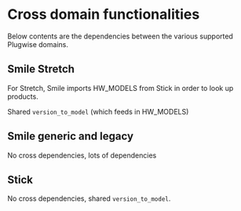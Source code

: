 # Cross domain functionalities

Below contents are the dependencies between the various supported Plugwise domains.

## Smile Stretch

For Stretch, Smile imports HW_MODELS from Stick in order to look up products.

Shared `version_to_model` (which feeds in HW_MODELS)

## Smile generic and legacy

No cross dependencies, lots of dependencies

## Stick

No cross dependencies, shared `version_to_model`.
